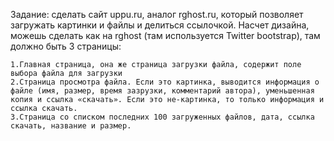Задание: сделать сайт uppu.ru, аналог rghost.ru, который позволяет загружать картинки и файлы и делиться ссылочкой. Насчет дизайна, можешь сделать как на rghost (там используется Twitter bootstrap), там должно быть 3 страницы:

    1.Главная страница, она же страница загрузки файла, содержит поле выбора файла для загрузки
    2.Страница просмотра файла. Если это картинка, выводится информация о файле (имя, размер, время зазрузки, комментарий автора), уменьшенная копия и ссылка «скачать». Если это не-картинка, то только информация и ссылка скачать.
    3.Страница со списком последних 100 загруженных файлов, дата, ссылка скачать, название и размер.
